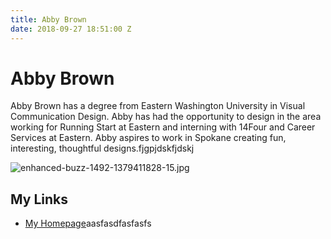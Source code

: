```yaml
---
title: Abby Brown
date: 2018-09-27 18:51:00 Z
---
```


# Abby Brown

Abby Brown has a degree from Eastern Washington University in Visual Communication Design. Abby has had the opportunity to design in the area working for Running Start at Eastern and interning with 14Four and Career Services at Eastern. Abby aspires to work in Spokane creating fun, interesting, thoughtful designs.fjgpjdskfjdskj

![enhanced-buzz-1492-1379411828-15.jpg](/uploads/enhanced-buzz-1492-1379411828-15.jpg)

## My Links

* [My Homepage](http://designerd.ink)aasfasdfasfasfs
